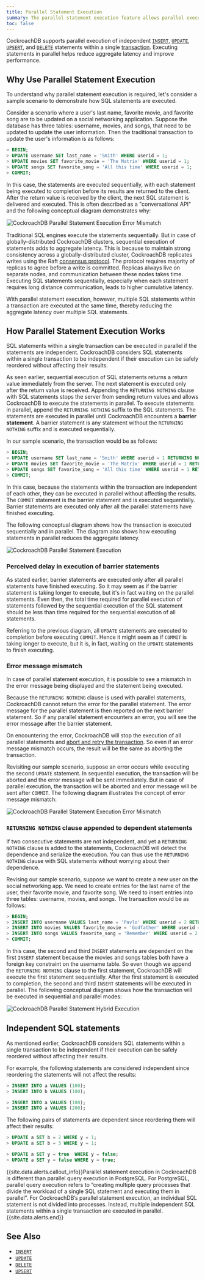 ```yaml
---
title: Parallel Statement Execution
summary: The parallel statement execution feature allows parallel execution of multiple independent SQL statements within a transaction.
toc: false
---
```


CockroachDB supports parallel execution of independent [`INSERT`](insert.html), [`UPDATE`](update.html), [`UPSERT`](upsert.html), and [`DELETE`](delete.html) statements within a single [transaction](https://www.cockroachlabs.com/docs/dev/transactions.html). Executing statements in parallel helps reduce aggregate latency and improve performance. 

<div id="toc"></div>

## Why Use Parallel Statement Execution

To understand why parallel statement execution is required, let's consider a sample scenario to demonstrate how SQL statements are executed. 

Consider a scenario where a user's last name, favorite movie, and favorite song are to be updated on a social networking application. Suppose the database has three tables: username, movies, and songs, that need to be updated to update the user information. Then the traditional transaction to update the user's information is as follows:

~~~ sql
> BEGIN;
> UPDATE username SET last_name = 'Smith' WHERE userid = 1;
> UPDATE movies SET favorite_movie = 'The Matrix' WHERE userid = 1;
> UPDATE songs SET favorite_song = 'All this time' WHERE userid = 1;
> COMMIT;
~~~

In this case, the statements are executed sequentially, with each statement being executed to completion before its results are returned to the client. After the return value is received by the client, the next SQL statement is delivered and executed. This is often described as a "conversational API" and the following conceptual diagram demonstrates why:

<img src="{{ 'images/Sequential_Statement_Execution.png' | relative_url }}" alt="CockroachDB Parallel Statement Execution Error Mismatch" style="border:1px solid #eee;max-width:100%" />

Traditional SQL engines execute the statements sequentially. But in case of globally-distributed CockroachDB clusters, sequential execution of statements adds to aggregate latency. This is because to maintain strong consistency across a globally-distributed cluster, CockroachDB replicates writes using the Raft [consensus protocol](https://www.cockroachlabs.com/blog/consensus-made-thrive/). The protocol requires majority of replicas to agree before a write is committed. Replicas always live on separate nodes, and communication between these nodes takes time. Executing SQL statements sequentially, especially when each statement requires long distance communication, leads to higher cumulative latency.

With parallel statement execution, however, multiple SQL statements within a transaction are executed at the same time, thereby reducing the aggregate latency over multiple SQL statements. 

## How Parallel Statement Execution Works

SQL statements within a single transaction can be executed in parallel if the statements are independent. CockroachDB considers SQL statements within a single transaction to be independent if their execution can be safely reordered without affecting their results. 

As seen earlier, sequential execution of SQL statements returns a return value immediately from the server. The next statement is executed only after the return value is received. Appending the `RETURNING NOTHING` clause with SQL statements stops the server from sending return values and allows CockroachDB to execute the statements in parallel. To execute statements in parallel, append the `RETURNING NOTHING` suffix to the SQL statements. The statements are executed in parallel until CockroachDB encounters a **barrier statement**. A barrier statement is any statement without the `RETURNING NOTHING` suffix and is executed sequentially.

In our sample scenario, the transaction would be as follows:

~~~ sql
> BEGIN;
> UPDATE username SET last_name = 'Smith' WHERE userid = 1 RETURNING NOTHING;
> UPDATE movies SET favorite_movie = 'The Matrix' WHERE userid = 1 RETURNING NOTHING;
> UPDATE songs SET favorite_song = 'All this time' WHERE userid = 1 RETURNING NOTHING;
> COMMIT;
~~~

In this case, because the statements within the transaction are independent of each other, they can be executed in parallel without affecting the results. The `COMMIT` statement is the barrier statement and is executed sequentially. Barrier statements are executed only after all the parallel statements have finished executing.

The following conceptual diagram shows how the transaction is executed sequentially and in parallel. The diagram also shows how executing statements in parallel reduces the aggregate latency.

<img src="{{ 'images/Parallel_Statement_Normal_Execution.png' | relative_url }}" alt="CockroachDB Parallel Statement Execution" style="border:1px solid #eee;max-width:100%" />

### Perceived delay in execution of barrier statements 

As stated earlier, barrier statements are executed only after all parallel statements have finished executing. So it may seem as if the barrier statement is taking longer to execute, but it's in fact waiting on the parallel statements. Even then, the total time required for parallel execution of statements followed by the sequential execution of the SQL statement should be less than time required for the sequential execution of all statements. 

Referring to the previous diagram, all `UPDATE` statements are executed to completion before executing `COMMIT`. Hence it might seem as if `COMMIT` is taking longer to execute, but it is, in fact, waiting on the `UPDATE` statements to finish executing.

### Error message mismatch

In case of parallel statement execution, it is possible to see a mismatch in the error message being displayed and the statement being executed. 

Because the `RETURNING NOTHING` clause is used with parallel statements, CockroachDB cannot return the error for the parallel statement. The error message for the parallel statement is then reported on the next barrier statement. So if any parallel statement encounters an error, you will see the error message after the barrier statement.

On encountering the error, CockroachDB will stop the execution of all parallel statements and [abort and retry the transaction](transactions.html#error-handling). So even if an error message mismatch occurs, the result will be the same as aborting the transaction.

Revisiting our sample scenario, suppose an error occurs while executing the second `UPDATE` statement. In sequential execution, the transaction will be aborted and the error message will be sent immediately. But in case of parallel execution, the transaction will be aborted and error message will be sent after `COMMIT`. The following diagram illustrates the concept of error message mismatch:

<img src="{{ 'images/Parallel_Statement_Execution_Error_Mismatch.png' | relative_url }}" alt="CockroachDB Parallel Statement Execution Error Mismatch" style="border:1px solid #eee;max-width:100%" />

### `RETURNING NOTHING` clause appended to dependent statements

If two consecutive statements are not independent, and yet a `RETURNING NOTHING` clause is added to the statements, CockroachDB will detect the dependence and serialize the execution. You can thus use the `RETURNING NOTHING` clause with SQL statements without worrying about their dependence.

Revising our sample scenario, suppose we want to create a new user on the social networking app. We need to create entries for the last name of the user, their favorite movie, and favorite song. We need to insert entries into three tables: username, movies, and songs. The transaction would be as follows:

~~~ sql
> BEGIN;
> INSERT INTO username VALUES last_name = 'Pavlo' WHERE userid = 2 RETURNING NOTHING;
> INSERT INTO movies VALUES favorite_movie = 'Godfather' WHERE userid = 2 RETURNING NOTHING;
> INSERT INTO songs VALUES favorite_song = 'Remember' WHERE userid = 2 RETURNING NOTHING;
> COMMIT;
~~~

In this case, the second and third `INSERT` statements are dependent on the first `INSERT` statement because the movies and songs tables both have a foreign key constraint on the username table. So even though we append the `RETURNING NOTHING` clause to the first statement, CockroachDB will execute the first statement sequentially. After the first statement is executed to completion, the second and third `INSERT` statements will be executed in parallel. The following conceptual diagram shows how the transaction will be executed in sequential and parallel modes:

<img src="{{ 'images/Parallel_Statement_Hybrid_Execution.png' | relative_url }}" alt="CockroachDB Parallel Statement Hybrid Execution" style="border:1px solid #eee;max-width:100%" />

## Independent SQL statements

As mentioned earlier, CockroachDB considers SQL statements within a single transaction to be independent if their execution can be safely reordered without affecting their results. 

For example, the following statements are considered independent since reordering the statements will not affect the results:

~~~ sql
> INSERT INTO a VALUES (100);
> INSERT INTO b VALUES (100);
~~~

~~~ sql
> INSERT INTO a VALUES (100);
> INSERT INTO a VALUES (200);
~~~

The following pairs of statements are dependent since reordering them will affect their results:

~~~ sql
> UPDATE a SET b = 2 WHERE y = 1;
> UPDATE a SET b = 3 WHERE y = 1;
~~~

~~~ sql
> UPDATE a SET y = true  WHERE y = false;
> UPDATE a SET y = false WHERE y = true;
~~~


{{site.data.alerts.callout_info}}Parallel statement execution in CockroachDB is different than parallel query execution in PostgreSQL. For PostgreSQL, parallel query execution refers to “creating multiple query processes that divide the workload of a single SQL statement and executing them in parallel”. For CockroachDB’s parallel statement execution, an individual SQL statement is not divided into processes. Instead, multiple independent SQL statements within a single transaction are executed in parallel.{{site.data.alerts.end}}

## See Also

- [`INSERT`](insert.html)
- [`UPDATE`](update.html)
- [`DELETE`](delete.html)
- [`UPSERT`](upsert.html)
